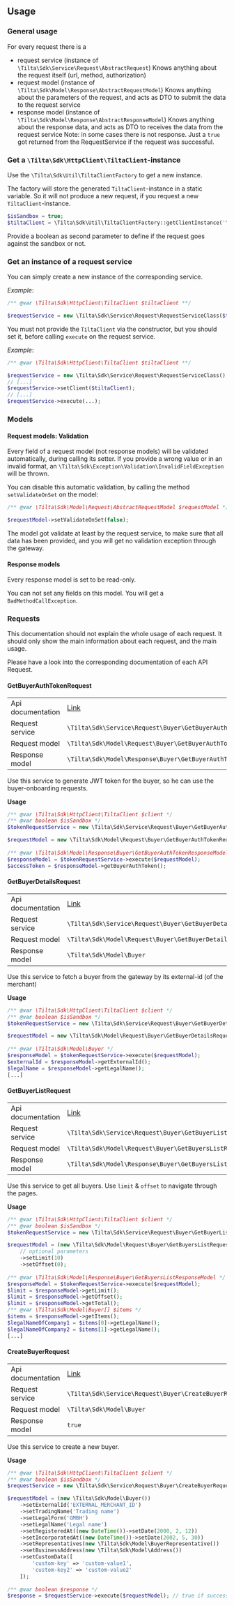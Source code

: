 ## Usage

### General usage

For every request there is a

* request service (instance of `\Tilta\Sdk\Service\Request\AbstractRequest`)
  Knows anything about the request itself (url, method, authorization)
* request model (instance of `\Tilta\Sdk\Model\Response\AbstractRequestModel`)
  Knows anything about the parameters of the request, and acts as DTO to submit the data to the request service
* response model (instance of `\Tilta\Sdk\Model\Response\AbstractResponseModel`)
  Knows anything about the response data, and acts as DTO to receives the data from the request service Note: in some
  cases there is not response. Just a `true` got returned from the RequestService if the request was successful.

### Get a `\Tilta\Sdk\HttpClient\TiltaClient`-instance

Use the `\Tilta\Sdk\Util\TiltaClientFactory` to get a new instance.

The factory will store the generated `TiltaClient`-instance in a static variable. So it will not produce a new request,
if you request a new `TiltaClient`-instance.

```php
$isSandbox = true;
$tiltaClient = \Tilta\Sdk\Util\TiltaClientFactory::getClientInstance('YOUR_TOKEN', $isSandbox);
```

Provide a boolean as second parameter to define if the request goes against the sandbox or not.

### Get an instance of a request service

You can simply create a new instance of the corresponding service.

*Example*:

```php
/** @var \Tilta\Sdk\HttpClient\TiltaClient $tiltaClient **/

$requestService = new \Tilta\Sdk\Service\Request\RequestServiceClass($tiltaClient);
```

You must not provide the `TiltaClient` via the constructor, but you should set it, before calling `execute` on the
request service.

*Example*:

```php
/** @var \Tilta\Sdk\HttpClient\TiltaClient $tiltaClient **/

$requestService = new \Tilta\Sdk\Service\Request\RequestServiceClass();
// [...]
$requestService->setClient($tiltaClient);
// [...]
$requestService->execute(...);
```

### Models

#### Request models: Validation

Every field of a request model (not response models) will be validated automatically, during calling its setter. If you
provide a wrong value or in an invalid format, an `\Tilta\Sdk\Exception\Validation\InvalidFieldException` will be
thrown.

You can disable this automatic validation, by calling the method `setValidateOnSet` on the model:

```php
/** @var \Tilta\Sdk\Model\Request\AbstractRequestModel $requestModel */

$requestModel->setValidateOnSet(false);
```

The model got validate at least by the request service, to make sure that all data has been provided, and you will get
no validation exception through the gateway.

#### Response models

Every response model is set to be read-only.

You can not set any fields on this model. You will get a `BadMethodCallException`.

### Requests

This documentation should not explain the whole usage of each request. It should only show the main information about
each request, and the main usage.

Please have a look into the corresponding documentation of each API Request.

#### GetBuyerAuthTokenRequest

| 	                 | 	                                                                     |
|-------------------|-----------------------------------------------------------------------|
| Api documentation | [Link](https://docs.tilta.io/reference/get_v1-auth-buyer-external-id) |
| Request service   | `\Tilta\Sdk\Service\Request\Buyer\GetBuyerAuthTokenRequest`           |
| Request model     | `\Tilta\Sdk\Model\Request\Buyer\GetBuyerAuthTokenRequestModel`        |
| Response model    | `\Tilta\Sdk\Model\Response\Buyer\GetBuyerAuthTokenResponseModel`      |

Use this service to generate JWT token for the buyer, so he can use the buyer-onboarding requests.

__Usage__

```php
/** @var \Tilta\Sdk\HttpClient\TiltaClient $client */
/** @var boolean $isSandbox */
$tokenRequestService = new \Tilta\Sdk\Service\Request\Buyer\GetBuyerAuthTokenRequest($client, $isSandbox);

$requestModel = new \Tilta\Sdk\Model\Request\Buyer\GetBuyerAuthTokenRequestModel('EXTERNAL-MERCHANT-ID');
    
/** @var \Tilta\Sdk\Model\Response\Buyer\GetBuyerAuthTokenResponseModel */
$responseModel = $tokenRequestService->execute($requestModel);
$accessToken = $responseModel->getBuyerAuthToken();
```

#### GetBuyerDetailsRequest

| 	                 | 	                                                                 |
|-------------------|-------------------------------------------------------------------|
| Api documentation | [Link](https://docs.tilta.io/reference/get_v1-buyers-external-id) |
| Request service   | `\Tilta\Sdk\Service\Request\Buyer\GetBuyerDetailsRequest`         |
| Request model     | `\Tilta\Sdk\Model\Request\Buyer\GetBuyerDetailsRequestModel`      |
| Response model    | `\Tilta\Sdk\Model\Buyer`                                          |

Use this service to fetch a buyer from the gateway by its external-id (of the merchant)

__Usage__

```php
/** @var \Tilta\Sdk\HttpClient\TiltaClient $client */
/** @var boolean $isSandbox */
$tokenRequestService = new \Tilta\Sdk\Service\Request\Buyer\GetBuyerDetailsRequest($client, $isSandbox);

$requestModel = new \Tilta\Sdk\Model\Request\Buyer\GetBuyerDetailsRequestModel('EXTERNAL-MERCHANT-ID');
    
/** @var \Tilta\Sdk\Model\Buyer */
$responseModel = $tokenRequestService->execute($requestModel);
$externalId = $responseModel->getExternalId();
$legalName = $responseModel->getLegalName();
[...]
```

#### GetBuyerListRequest

| 	                 | 	                                                            |
|-------------------|--------------------------------------------------------------|
| Api documentation | [Link](https://docs.tilta.io/reference/get_v1-buyers)        |
| Request service   | `\Tilta\Sdk\Service\Request\Buyer\GetBuyerListRequest`       |
| Request model     | `\Tilta\Sdk\Model\Request\Buyer\GetBuyersListRequestModel`   |
| Response model    | `\Tilta\Sdk\Model\Response\Buyer\GetBuyersListResponseModel` |

Use this service to get all buyers. Use `limit` & `offset` to navigate through the pages. 

__Usage__

```php
/** @var \Tilta\Sdk\HttpClient\TiltaClient $client */
/** @var boolean $isSandbox */
$tokenRequestService = new \Tilta\Sdk\Service\Request\Buyer\GetBuyerListRequest($client, $isSandbox);

$requestModel = (new \Tilta\Sdk\Model\Request\Buyer\GetBuyersListRequestModel())
    // optional parameters
    ->setLimit(10)
    ->setOffset(0);
    
/** @var \Tilta\Sdk\Model\Response\Buyer\GetBuyersListResponseModel */
$responseModel = $tokenRequestService->execute($requestModel);
$limit = $responseModel->getLimit();
$limit = $responseModel->getOffset();
$limit = $responseModel->getTotal();
/** @var \Tilta\Sdk\Model\Buyer[] $items */
$items = $responseModel->getItems();
$legalNameOfCompany1 = $items[0]->getLegalName();
$legalNameOfCompany2 = $items[1]->getLegalName();
[...]
```

#### CreateBuyerRequest

| 	                 | 	                                                      |
|-------------------|--------------------------------------------------------|
| Api documentation | [Link](https://docs.tilta.io/reference/post_v1-buyers) |
| Request service   | `\Tilta\Sdk\Service\Request\Buyer\CreateBuyerRequest`  |
| Request model     | `\Tilta\Sdk\Model\Buyer`                               |
| Response model    | `true`                                                 |

Use this service to create a new buyer.

__Usage__

```php
/** @var \Tilta\Sdk\HttpClient\TiltaClient $client */
/** @var boolean $isSandbox */
$requestService = new \Tilta\Sdk\Service\Request\Buyer\CreateBuyerRequest($client, $isSandbox);

$requestModel = (new \Tilta\Sdk\Model\Buyer())
    ->setExternalId('EXTERNAL_MERCHANT_ID')
    ->setTradingName('Trading name')
    ->setLegalForm('GMBH')
    ->setLegalName('Legal name')
    ->setRegisteredAt((new DateTime())->setDate(2000, 2, 12))
    ->setIncorporatedAt((new DateTime())->setDate(2002, 5, 30))
    ->setRepresentatives(new \Tilta\Sdk\Model\BuyerRepresentative())
    ->setBusinessAddress(new \Tilta\Sdk\Model\Address())
    ->setCustomData([
        'custom-key' => 'custom-value1',
        'custom-key2' => 'custom-value2'
    ]);
    
/** @var boolean $response */
$response = $requestService->execute($requestModel); // true if successfully
```

